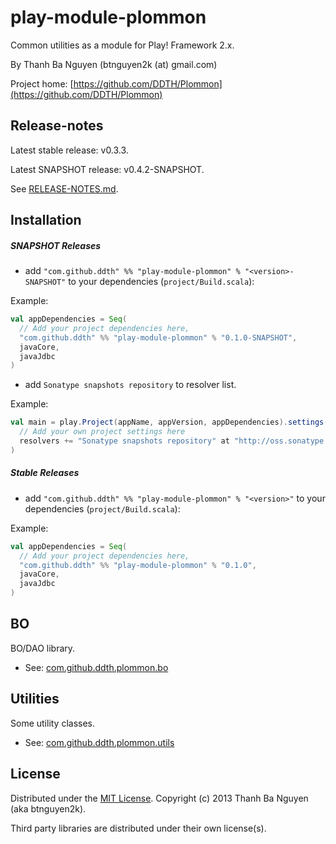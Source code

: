play-module-plommon
===================

Common utilities as a module for Play! Framework 2.x.

By Thanh Ba Nguyen (btnguyen2k (at) gmail.com)

Project home:
[https://github.com/DDTH/Plommon](https://github.com/DDTH/Plommon)


Release-notes
-------------

Latest stable release: v0.3.3.

Latest SNAPSHOT release: v0.4.2-SNAPSHOT.

See [RELEASE-NOTES.md](RELEASE-NOTES.md).


Installation
------------

##### SNAPSHOT Releases #####

* add `"com.github.ddth" %% "play-module-plommon" % "<version>-SNAPSHOT"` to your dependencies (`project/Build.scala`):

Example:
```scala
val appDependencies = Seq(
  // Add your project dependencies here,
  "com.github.ddth" %% "play-module-plommon" % "0.1.0-SNAPSHOT",
  javaCore,
  javaJdbc
)
```

* add `Sonatype snapshots repository` to resolver list.

Example:
```scala
val main = play.Project(appName, appVersion, appDependencies).settings(
  // Add your own project settings here
  resolvers += "Sonatype snapshots repository" at "http://oss.sonatype.org/content/repositories/snapshots/"
)
```

##### Stable Releases #####

* add `"com.github.ddth" %% "play-module-plommon" % "<version>"` to your dependencies (`project/Build.scala`):

Example:
```scala
val appDependencies = Seq(
  // Add your project dependencies here,
  "com.github.ddth" %% "play-module-plommon" % "0.1.0",
  javaCore,
  javaJdbc
)
```


BO
--
BO/DAO library.

* See: [com.github.ddth.plommon.bo](module/app/com/github/ddth/plommon/bo/README.md)


Utilities
---------
Some utility classes.

* See: [com.github.ddth.plommon.utils](module/app/com/github/ddth/plommon/utils/README.md)


License
-------

Distributed under the [MIT License](http://opensource.org/licenses/mit-license.php). Copyright (c) 2013 Thanh Ba Nguyen (aka btnguyen2k).

Third party libraries are distributed under their own license(s).
